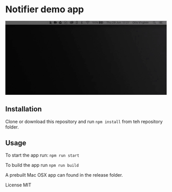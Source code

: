 # Notifier demo app

![alt notification demo](/gifs/notify.gif)

## Installation
Clone or download this repository and run `npm install` from teh repository folder.

## Usage
To start the app  run: `npm run start`

To build the app run `npm run build`

A prebuilt Mac OSX app can found in the release folder.

License MIT